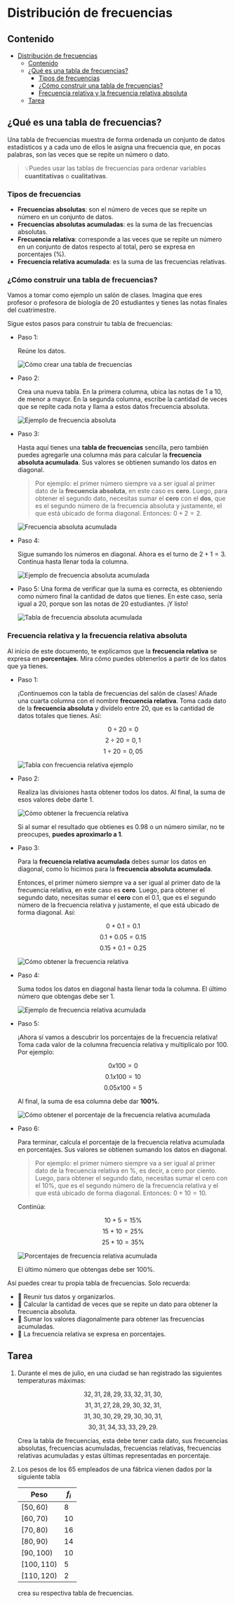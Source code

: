 # Distribución de frecuencias

## Contenido

- [Distribución de frecuencias](#distribución-de-frecuencias)
  - [Contenido](#contenido)
  - [¿Qué es una tabla de frecuencias?](#qué-es-una-tabla-de-frecuencias)
    - [Tipos de frecuencias](#tipos-de-frecuencias)
    - [¿Cómo construir una tabla de frecuencias?](#cómo-construir-una-tabla-de-frecuencias)
    - [Frecuencia relativa y la frecuencia relativa absoluta](#frecuencia-relativa-y-la-frecuencia-relativa-absoluta)
  - [Tarea](#tarea)

## ¿Qué es una tabla de frecuencias?

Una tabla de frecuencias muestra de forma ordenada un conjunto de datos estadísticos y a cada uno de ellos le asigna una frecuencia que, en pocas palabras, son las veces que se repite un número o dato.

> :bulb:Puedes usar las tablas de frecuencias para ordenar variables **cuantitativas** o **cualitativas**.

### Tipos de frecuencias

- **Frecuencias absolutas**: son el número de veces que se repite un número en un conjunto de datos.
- **Frecuencias absolutas acumuladas**: es la suma de las frecuencias absolutas.
- **Frecuencia relativa**: corresponde a las veces que se repite un número en un conjunto de datos respecto al total, pero se expresa en porcentajes ($\%$).
- **Frecuencia relativa acumulada**: es la suma de las frecuencias relativas.

### ¿Cómo construir una tabla de frecuencias?

Vamos a tomar como ejemplo un salón de clases. Imagina que eres profesor o profesora de biología de $20$ estudiantes y tienes las notas finales del cuatrimestre.

Sigue estos pasos para construir tu tabla de frecuencias:

- Paso 1:

    Reúne los datos.

    ![Cómo crear una tabla de frecuencias](img/Cómo-crear-una-tabla-de-frecuencias-1.png)
- Paso 2:

    Crea una nueva tabla. En la primera columna, ubica las notas de 1 a 10, de menor a mayor. En la segunda columna, escribe la cantidad de veces que se repite cada nota y llama a estos datos frecuencia absoluta.

    ![Ejemplo de frecuencia absoluta](img/Ejemplo-de-frecuencia-absoluta-1.png)
- Paso 3:

    Hasta aquí tienes una **tabla de frecuencias** sencilla, pero también puedes agregarle una columna más para calcular la **frecuencia absoluta acumulada**. Sus valores se obtienen sumando los datos en diagonal.

    >Por ejemplo: el primer número siempre va a  ser igual al primer dato de la **frecuencia absoluta**, en este caso es **cero**. Luego, para obtener el segundo dato, necesitas sumar el **cero** con el **dos**, que es el segundo número de la frecuencia absoluta y justamente, el que está ubicado de forma diagonal. Entonces: $0 + 2 = 2$.

    ![Frecuencia absoluta acumulada](img/Frecuencia-absoluta-acumulada-1.png)

- Paso 4:

    Sigue sumando los números en diagonal. Ahora es el turno de $2 + 1 = 3$. Continua hasta llenar toda la columna.

    ![Ejemplo de frecuencia absoluta acumulada](img/Ejemplo-de-frecuencia-absoluta-acumulada-1.png)
- Paso 5:
    Una forma de verificar que la suma es correcta, es obteniendo como número final la cantidad de datos que tienes. En este caso, sería igual a $20$, porque son las notas de $20$ estudiantes. ¡Y listo!

    ![Tabla de frecuencia absoluta acumulada](img/Tabla-de-frecuencia-absoluta-acumulada1-1.png)

### Frecuencia relativa y la frecuencia relativa absoluta

Al inicio de este documento, te explicamos que la **frecuencia relativa** se expresa en **porcentajes**. Mira cómo puedes obtenerlos a partir de los datos que ya tienes.

- Paso 1:

    ¡Continuemos con la tabla de frecuencias del salón de clases! Añade una cuarta columna con el nombre **frecuencia relativa**. Toma cada dato de la **frecuencia absoluta** y divídelo entre $20$, que es la cantidad de datos totales que tienes. Así:

    $$ 0 ÷ 20 = 0$$
    $$2 ÷ 20 = 0,1$$
    $$1 ÷ 20 = 0,05$$

    ![Tabla con frecuencia relativa ejemplo](img/Ejemplo-de-tabla-con-frecuencia-relativa-estadística.png)
- Paso 2:

    Realiza las divisiones hasta obtener todos los datos. Al final, la suma de esos valores debe darte $1$.

    ![Cómo obtener la frecuencia relativa](img/Cómo-obtener-la-frecuencia-relativa-ejemplos-estadística-1.png)

    Si al sumar el resultado que obtienes es $0.98$ o un número similar, no te preocupes, **puedes aproximarlo a $1$**.

- Paso 3:

    Para la **frecuencia relativa acumulada** debes sumar los datos en diagonal, como lo hicimos para la **frecuencia absoluta acumulada**.

    Entonces, el primer número siempre va a  ser igual al primer dato de la frecuencia relativa, en este caso es **cero**. Luego, para obtener el segundo dato, necesitas sumar el **cero** con el $0.1$, que es el segundo número de la frecuencia relativa y justamente, el que está ubicado de forma diagonal. Así:

    $$0 + 0.1 = 0.1$$
    $$0.1 + 0.05 = 0.15$$
    $$0.15 +  0.1 = 0.25$$

    ![Cómo obtener la frecuencia relativa](img/Cómo-obtener-una-tabla-de-frecuencia-relativa-acumulada-estadística.png)

- Paso 4:

    Suma todos los datos en diagonal hasta llenar toda la columna. El último número que obtengas debe ser $1$.

    ![Ejemplo de frecuencia relativa acumulada](img/Ejemplo-de-frecuencia-relativa-acumulada-estadística.png)

- Paso 5:

    ¡Ahora sí vamos a descubrir los porcentajes de la frecuencia relativa! Toma cada valor de la columna frecuencia relativa y multiplícalo por $100$. Por ejemplo:

    $$0 x 100 = 0$$
    $$0.1 x 100 = 10$$
    $$0.05 x 100 = 5$$

    Al final, la suma de esa columna debe dar **$100\%$**.

    ![Cómo obtener el porcentaje de la frecuencia relativa acumulada](img/Cómo-obtener%20el%20porcentaje-de-la-frecuencia-relativa-acumulada-estadística.png)

- Paso 6:

    Para terminar, calcula el porcentaje de la frecuencia relativa acumulada en porcentajes. Sus valores se obtienen sumando los datos en diagonal.

    > Por ejemplo: el primer número siempre va a  ser igual al primer dato de la frecuencia relativa en $\%$, es decir, a cero por ciento. Luego, para obtener el segundo dato, necesitas sumar el cero con el $10\%$, que es el segundo número de la frecuencia relativa  y  el que está ubicado de forma diagonal. Entonces: $0 + 10 = 10$.

    Continúa:

    $$10 + 5 = 15\%$$
    $$15 + 10 = 25\%$$
    $$25 +  10 = 35\%$$

    ![Porcentajes de frecuencia relativa acumulada](img/Porcentajes-de-frecuencia-relativa-acumulada-estadística.png)

    El último número que obtengas debe ser $100\%$.

Así puedes crear tu propia tabla de frecuencias. Solo recuerda:

- :pushpin: Reunir tus datos y organizarlos.
- :pushpin: Calcular la cantidad de veces que se repite un dato para obtener la frecuencia absoluta.
- :pushpin: Sumar los valores diagonalmente para obtener las frecuencias acumuladas.
- :pushpin: La frecuencia relativa se expresa en porcentajes.

## Tarea

1. Durante el mes de julio, en una ciudad se han registrado las siguientes temperaturas máximas:

    $$32, 31, 28, 29, 33, 32, 31, 30, $$
    $$31, 31, 27, 28, 29, 30, 32, 31, $$
    $$31, 30, 30, 29, 29, 30, 30, 31, $$
    $$30, 31, 34, 33, 33, 29, 29.$$

    Crea la tabla de frecuencias, esta debe tener cada dato, sus frecuencias absolutas, frecuencias acumuladas, frecuencias relativas, frecuencias relativas acumuladas y estas últimas representadas en porcentaje.
2. Los pesos de los $65$ empleados de una fábrica vienen dados por la siguiente tabla

    |Peso|$f_i$|
    |-|-|
    |$[50, 60)$|$8$|
    |$[60, 70)$|$10$|
    |$[70, 80)$|$16$|
    |$[80,90)$|$14$|
    |$[90, 100)$|$10$|
    |$[100, 110)$|$5$|
    |$[110, 120)$|$2$|

    crea su respectiva tabla de frecuencias.
